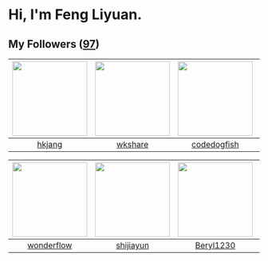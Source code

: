 # Hi, I'm Feng Liyuan.

## My Followers ([97](https://github.com/SunRunAway?tab=followers))

| <img src="https://avatars.githubusercontent.com/u/3069493?v=4" width="150" height="150" /> | <img src="https://avatars.githubusercontent.com/u/2918384?v=4" width="150" height="150" /> | <img src="https://avatars.githubusercontent.com/u/6002026?v=4" width="150" height="150" /> | <img src="https://avatars.githubusercontent.com/u/1204301?v=4" width="150" height="150" /> |
| :----------------------------------------------------------------------------------------: | :----------------------------------------------------------------------------------------: | :----------------------------------------------------------------------------------------: | :----------------------------------------------------------------------------------------: |
|                             [hkjang](https://github.com/hkjang)                            |                            [wkshare](https://github.com/wkshare)                           |                        [codedogfish](https://github.com/codedogfish)                       |                            [longbai](https://github.com/longbai)                           |

| <img src="https://avatars.githubusercontent.com/u/2173670?v=4" width="150" height="150" /> | <img src="https://avatars.githubusercontent.com/u/566037?v=4" width="150" height="150" /> | <img src="https://avatars.githubusercontent.com/u/23115833?v=4" width="150" height="150" /> | <img src="https://avatars.githubusercontent.com/u/1175567?v=4" width="150" height="150" /> |
| :----------------------------------------------------------------------------------------: | :---------------------------------------------------------------------------------------: | :-----------------------------------------------------------------------------------------: | :----------------------------------------------------------------------------------------: |
|                         [wonderflow](https://github.com/wonderflow)                        |                         [shijiayun](https://github.com/shijiayun)                         |                          [Beryl1230](https://github.com/Beryl1230)                          |                              [xen0n](https://github.com/xen0n)                             |